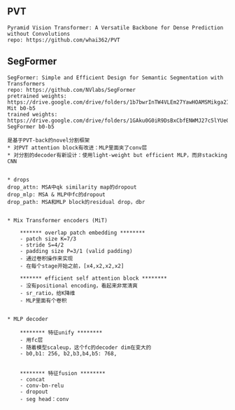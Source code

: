 
## PVT

    Pyramid Vision Transformer: A Versatile Backbone for Dense Prediction without Convolutions
    repo: https://github.com/whai362/PVT


## SegFormer

    SegFormer: Simple and Efficient Design for Semantic Segmentation with Transformers
    repo: https://github.com/NVlabs/SegFormer
    pretrained weights: https://drive.google.com/drive/folders/1b7bwrInTW4VLEm27YawHOAMSMikga2Ia, Mit b0-b5
    trained weights: https://drive.google.com/drive/folders/1GAku0G0iR9DsBxCbfENWMJ27c5lYUeQA, SegFormer b0-b5

    是基于PVT-back的novel分割框架
    * 对PVT attention block有改进：MLP里面夹了conv层
    * 对分割的decoder有新设计：使用light-weight but efficient MLP，而非stacking CNN


    * drops
    drop_attn: MSA中qk similarity map的dropout
    drop_mlp: MSA & MLP中fc的dropout
    drop_path: MSA和MLP block的residual drop，dbr


    * Mix Transformer encoders (MiT)

        ******* overlap patch embedding ********
        - patch size K=7/3
        - stride S=4/2
        - padding size P=3/1 (valid padding)
        - 通过卷积操作来实现
        - 在每个stage开始之前，[x4,x2,x2,x2]

        ******* efficient self attention block ********
        - 没有positional encoding，看起来非常清爽
        - sr_ratio，给K降维
        - MLP里面有个卷积


    * MLP decoder

        ******** 特征unify ********
        - 用fc层
        - 随着模型scaleup，这个fc的decoder dim在变大的
        - b0,b1: 256, b2,b3,b4,b5: 768,


        ******** 特征fusion ********
        - concat
        - conv-bn-relu
        - dropout
        - seg head：conv















